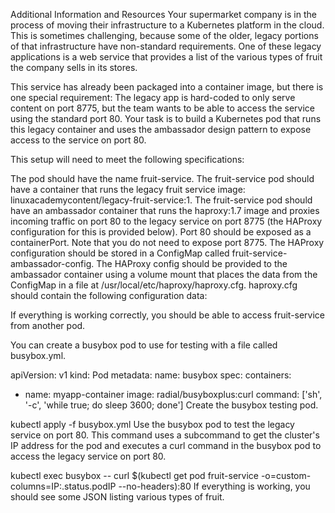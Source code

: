 Additional Information and Resources
Your supermarket company is in the process of moving their infrastructure to a Kubernetes platform in the cloud. This is sometimes challenging, because some of the older, legacy portions of that infrastructure have non-standard requirements. One of these legacy applications is a web service that provides a list of the various types of fruit the company sells in its stores.

This service has already been packaged into a container image, but there is one special requirement: The legacy app is hard-coded to only serve content on port 8775, but the team wants to be able to access the service using the standard port 80. Your task is to build a Kubernetes pod that runs this legacy container and uses the ambassador design pattern to expose access to the service on port 80.

This setup will need to meet the following specifications:

The pod should have the name fruit-service.
The fruit-service pod should have a container that runs the legacy fruit service image: linuxacademycontent/legacy-fruit-service:1.
The fruit-service pod should have an ambassador container that runs the haproxy:1.7 image and proxies incoming traffic on port 80 to the legacy service on port 8775 (the HAProxy configuration for this is provided below).
Port 80 should be exposed as a containerPort. Note that you do not need to expose port 8775.
The HAProxy configuration should be stored in a ConfigMap called fruit-service-ambassador-config.
The HAProxy config should be provided to the ambassador container using a volume mount that places the data from the ConfigMap in a file at /usr/local/etc/haproxy/haproxy.cfg.
haproxy.cfg should contain the following configuration data:


If everything is working correctly, you should be able to access fruit-service from another pod.

You can create a busybox pod to use for testing with a file called busybox.yml.

apiVersion: v1
kind: Pod
metadata:
  name: busybox
spec:
  containers:
  - name: myapp-container
    image: radial/busyboxplus:curl
    command: ['sh', '-c', 'while true; do sleep 3600; done']
Create the busybox testing pod.

kubectl apply -f busybox.yml
Use the busybox pod to test the legacy service on port 80. This command uses a subcommand to get the cluster's IP address for the pod and executes a curl command in the busybox pod to access the legacy service on port 80.

kubectl exec busybox -- curl $(kubectl get pod fruit-service -o=custom-columns=IP:.status.podIP --no-headers):80
If everything is working, you should see some JSON listing various types of fruit.
